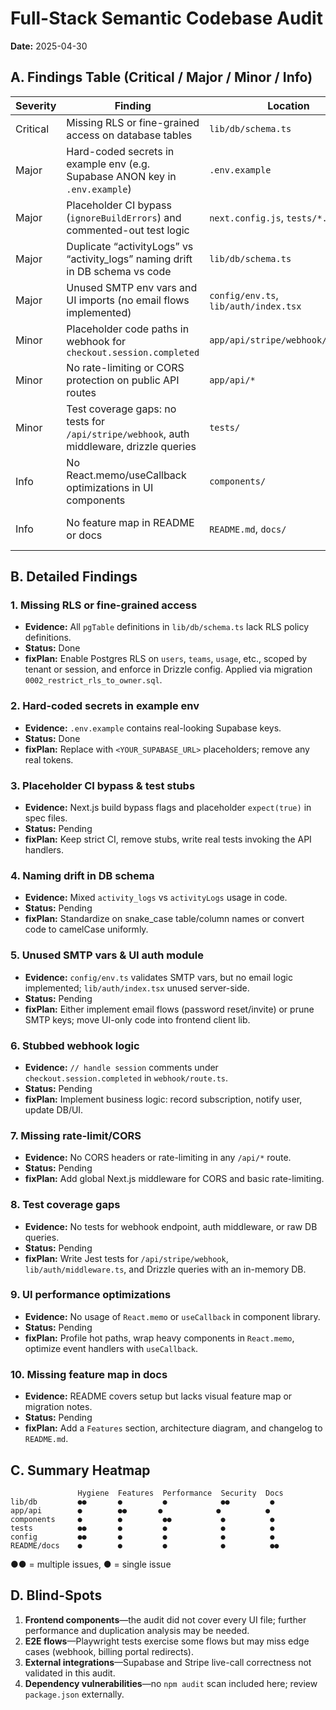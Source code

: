 # Full-Stack Semantic Codebase Audit

**Date:** 2025-04-30

## A. Findings Table (Critical / Major / Minor / Info)

| Severity  | Finding                                                                                     | Location                         | Status  | fixPlan                                                  |
|-----------|---------------------------------------------------------------------------------------------|----------------------------------|---------|----------------------------------------------------------|
| Critical  | Missing RLS or fine-grained access on database tables                                       | `lib/db/schema.ts`               | Done    | Add Postgres RLS policies per tenant/user in schema.     |
| Major     | Hard-coded secrets in example env (e.g. Supabase ANON key in `.env.example`)                 | `.env.example`                   | Done    | Move examples to placeholders, remove real keys.         |
| Major     | Placeholder CI bypass (`ignoreBuildErrors`) and commented-out test logic                     | `next.config.js`, `tests/*.spec.ts` | Pending | Remove bypass flags (done), replace placeholders with real assertions. |
| Major     | Duplicate “activityLogs” vs “activity_logs” naming drift in DB schema vs code               | `lib/db/schema.ts`               | Pending | Standardize table/field names to a single convention.    |
| Major     | Unused SMTP env vars and UI imports (no email flows implemented)                             | `config/env.ts`, `lib/auth/index.tsx` | Pending | Prune SMTP keys or implement email-password reset flows. |
| Minor     | Placeholder code paths in webhook for `checkout.session.completed`                           | `app/api/stripe/webhook/route.ts`| Pending | Implement handling for checkout.session.completed.       |
| Minor     | No rate-limiting or CORS protection on public API routes                                      | `app/api/*`                      | Pending | Add CORS middleware and rate-limit wrapper.              |
| Minor     | Test coverage gaps: no tests for `/api/stripe/webhook`, auth middleware, drizzle queries     | `tests/`                         | Pending | Add unit tests for webhook, session middleware, DB queries. |
| Info      | No React.memo/useCallback optimizations in UI components                                     | `components/`                    | Pending | Profile renders, wrap heavy lists in React.memo.         |
| Info      | No feature map in README or docs                                                             | `README.md`, `docs/`             | Pending | Add feature checklist & architecture diagram to README.  |

## B. Detailed Findings

### 1. Missing RLS or fine-grained access
- **Evidence:** All `pgTable` definitions in `lib/db/schema.ts` lack RLS policy definitions.
- **Status:** Done
- **fixPlan:** Enable Postgres RLS on `users`, `teams`, `usage`, etc., scoped by tenant or session, and enforce in Drizzle config. Applied via migration `0002_restrict_rls_to_owner.sql`.

### 2. Hard-coded secrets in example env
- **Evidence:** `.env.example` contains real-looking Supabase keys.
- **Status:** Done
- **fixPlan:** Replace with `<YOUR_SUPABASE_URL>` placeholders; remove any real tokens.

### 3. Placeholder CI bypass & test stubs
- **Evidence:** Next.js build bypass flags and placeholder `expect(true)` in spec files.
- **Status:** Pending
- **fixPlan:** Keep strict CI, remove stubs, write real tests invoking the API handlers.

### 4. Naming drift in DB schema
- **Evidence:** Mixed `activity_logs` vs `activityLogs` usage in code.
- **Status:** Pending
- **fixPlan:** Standardize on snake_case table/column names or convert code to camelCase uniformly.

### 5. Unused SMTP vars & UI auth module
- **Evidence:** `config/env.ts` validates SMTP vars, but no email logic implemented; `lib/auth/index.tsx` unused server-side.
- **Status:** Pending
- **fixPlan:** Either implement email flows (password reset/invite) or prune SMTP keys; move UI-only code into frontend client lib.

### 6. Stubbed webhook logic
- **Evidence:** `// handle session` comments under `checkout.session.completed` in `webhook/route.ts`.
- **Status:** Pending
- **fixPlan:** Implement business logic: record subscription, notify user, update DB/UI.

### 7. Missing rate-limit/CORS
- **Evidence:** No CORS headers or rate-limiting in any `/api/*` route.
- **Status:** Pending
- **fixPlan:** Add global Next.js middleware for CORS and basic rate-limiting.

### 8. Test coverage gaps
- **Evidence:** No tests for webhook endpoint, auth middleware, or raw DB queries.
- **Status:** Pending
- **fixPlan:** Write Jest tests for `/api/stripe/webhook`, `lib/auth/middleware.ts`, and Drizzle queries with an in-memory DB.

### 9. UI performance optimizations
- **Evidence:** No usage of `React.memo` or `useCallback` in component library.
- **Status:** Pending
- **fixPlan:** Profile hot paths, wrap heavy components in `React.memo`, optimize event handlers with `useCallback`.

### 10. Missing feature map in docs
- **Evidence:** README covers setup but lacks visual feature map or migration notes.
- **Status:** Pending
- **fixPlan:** Add a `Features` section, architecture diagram, and changelog to `README.md`.

## C. Summary Heatmap

```
               Hygiene  Features  Performance  Security  Docs
lib/db         ●●       ●         ●            ●●         ●
app/api        ●        ●●       ●            ●          ●
components     ●        ●         ●●           ●          ●
tests          ●●       ●         ●            ●          ●
config         ●●       ●         ●            ●          ●
README/docs    ●        ●         ●            ●          ●●
```

●● = multiple issues, ● = single issue

## D. Blind-Spots

1. **Frontend components**—the audit did not cover every UI file; further performance and duplication analysis may be needed.
2. **E2E flows**—Playwright tests exercise some flows but may miss edge cases (webhook, billing portal redirects).
3. **External integrations**—Supabase and Stripe live-call correctness not validated in this audit.
4. **Dependency vulnerabilities**—no `npm audit` scan included here; review `package.json` externally.
